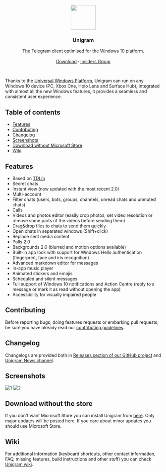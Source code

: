 <p align="center">
  <a href="https://www.microsoft.com/store/apps/9n97zckpd60q">
    <img src="https://raw.githubusercontent.com/UnigramDev/Unigram/develop/Unigram/Unigram/Assets/Logos/StoreLogo.scale-200.png" width=80 height=80>
  </a>

  <h3 align="center">Unigram</h3>

  <p align="center">
    The Telegram client optimised for the Windows 10 platform.
    <br>
    <br>
    <a href="https://www.microsoft.com/store/apps/9n97zckpd60q">Download</a>
    &middot;
    <a href="https://t.me/unigraminsiders">Insiders Group</a>
  </p>
</p>

<br>

Thanks to the [Universal Windows Platform](https://docs.microsoft.com/en-us/windows/uwp/get-started/whats-a-uwp), Unigram can run on any Windows 10 device (PC, Xbox One, Holo Lens and Surface Hub), integrated with almost all the new Windows features, it provides a seamless and consistent user experience. 

## Table of contents
- [Features](#features)
- [Contributing](#contributing)
- [Changelog](#changelog)
- [Screenshots](#screenshots)
- [Download without Microsoft Store](#alternativedownload)
- [Wiki](#wiki)


<a name="features"></a>
## Features
- Based on [TDLib](https://github.com/tdlib/td)
- Secret chats
- Instant view (now updated with the most recent 2.0)
- Multi-account
- Filter chats (users, bots, groups, channels, unread chats and unmuted chats)
- Calls
- Videos and photos editor (easily crop photos, set video resolution or remove some parts of the videos before sending them)
- Drag&drop files to chats to send them quickly
- Open chats in separated windows (Shift+click)
- Replace sent media content
- Polls 2.0
- Backgrounds 2.0 (blurred and motion options available)
- Built-in app lock with support for Windows Hello authentication (fingerprint, face and iris recognition)
- Advanced markdown editor for messages
- In-app music player
- Animated stickers and emojis
- Scheduled and silent messages
- Full support of Windows 10 notifications and Action Centre (reply to a message or mark it as read without opening the app)
- Accessibility for visually impaired people


<a name="contributing"></a>
## Contributing
Before reporting bugs, doing features requests or embarking pull requests, be sure you have already read our [contributing guidelines](https://github.com/UnigramDev/Unigram/blob/develop/CONTRIBUTING.md).

<a name="changelog"></a>
## Changelog
Changelogs are provided both in [Releases section of our GitHub project](https://github.com/UnigramDev/Unigram/releases) and [Unigram News channel](https://t.me/unigram).

<a name="screenshots"></a>
## Screenshots
![1](https://github.com/UnigramDev/Unigram/blob/develop/Screenshots/Screen1.PNG)
![2](https://raw.githubusercontent.com/UnigramDev/Unigram/develop/Screenshots/Screen2.PNG)

<a name="alternativedownload"></a>
## Download without the store
If you don't want Microsoft Store you can install Unigram from [here](https://unigramdev.github.io/).
Only major updates will be posted here. If you care about minor updates you should use Microsoft Store.

<a name="wiki"></a>
## Wiki
For additional information (keyboard shortcuts, other contact information, FAQ, missing features, build instructions and other stuff) you can check [Unigram wiki](https://github.com/UnigramDev/Unigram/wiki).
